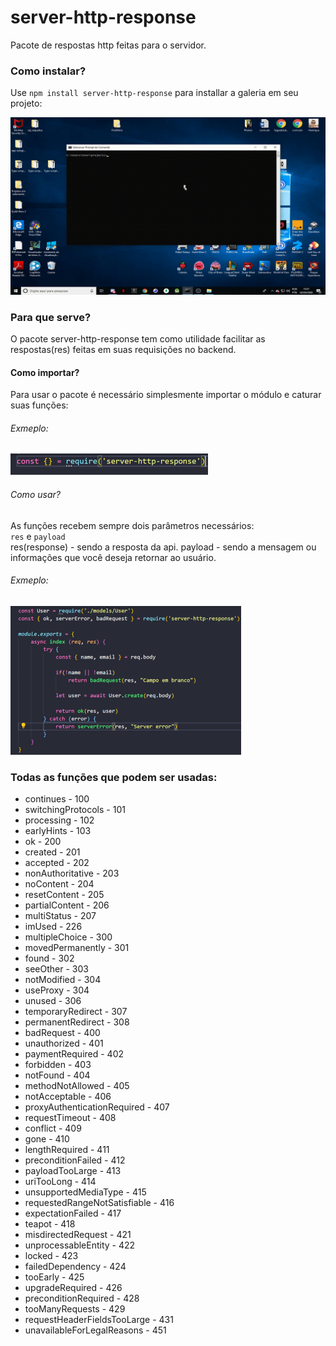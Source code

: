 # server-http-response
Pacote de respostas http feitas para o servidor.

### Como instalar?
Use `npm install server-http-response` para installar a galeria em seu projeto:<br />

![How to install](/install.gif)

### Para que serve?
O pacote server-http-response tem como utilidade facilitar as respostas(res) feitas em suas requisições no backend.<br />

#### Como importar?
Para usar o pacote é necessário simplesmente importar o módulo e caturar suas funções:

###### Exmeplo:
![How to import](/import.png)


###### Como usar?
As funções recebem sempre dois parâmetros necessários:<br />
`res` e `payload`<br />
res(response) - sendo a resposta da api.
payload - sendo a mensagem ou informações que você deseja retornar ao usuário.<br />

###### Exmeplo:
![How to use](/function.png)

### Todas as funções que podem ser usadas:

  * continues - 100<br />
  * switchingProtocols - 101<br />
  * processing - 102<br />
  * earlyHints - 103<br />
  * ok - 200<br />
  * created - 201<br />
  * accepted - 202<br />
  * nonAuthoritative - 203<br />
  * noContent - 204<br />
  * resetContent - 205<br />
  * partialContent - 206<br />
  * multiStatus - 207<br />
  * imUsed - 226<br />
  * multipleChoice - 300 <br />
  * movedPermanently - 301 <br />
  * found - 302 <br />
  * seeOther - 303 <br />
  * notModified - 304 <br />
  * useProxy - 304 <br />
  * unused - 306 <br />
  * temporaryRedirect - 307 <br />
  * permanentRedirect - 308 <br />
  * badRequest - 400 <br />
  * unauthorized - 401 <br />
  * paymentRequired - 402 <br />
  * forbidden - 403 <br />
  * notFound - 404 <br />
  * methodNotAllowed - 405 <br />
  * notAcceptable - 406 <br />
  * proxyAuthenticationRequired - 407 <br />
  * requestTimeout - 408 <br />
  * conflict - 409 <br />
  * gone - 410 <br />
  * lengthRequired - 411 <br />
  * preconditionFailed - 412 <br />
  * payloadTooLarge - 413 <br />
  * uriTooLong - 414 <br />
  * unsupportedMediaType - 415 <br />
  * requestedRangeNotSatisfiable - 416 <br />
  * expectationFailed - 417 <br />
  * teapot - 418 <br />
  * misdirectedRequest - 421 <br />
  * unprocessableEntity - 422 <br />
  * locked - 423 <br />
  * failedDependency - 424 <br />
  * tooEarly - 425 <br />
  * upgradeRequired - 426 <br />
  * preconditionRequired - 428 <br />
  * tooManyRequests - 429 <br />
  * requestHeaderFieldsTooLarge - 431 <br />
  * unavailableForLegalReasons - 451 <br />
